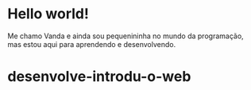 # Hello world!

Me chamo Vanda e ainda sou pequenininha no mundo da programação, mas estou aqui para aprendendo e desenvolvendo.

# desenvolve-introdu-o-web
